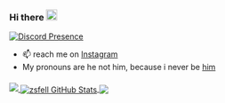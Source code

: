 ### Hi there <img src="https://media.giphy.com/media/hvRJCLFzcasrR4ia7z/giphy.gif" width=20 />
[![Discord Presence](https://lanyard.cnrad.dev/api/792802587543076874)](https://discord.com/users/792802587543076874)




<!--
**zsfell/zsfell** is a ✨ _special_ ✨ repository because its `README.md` (this file) appears on your GitHub profile.

Here are some ideas to get you started:
-->

- 📫 reach me on [Instagram](https://instagram.com/whosis.irsan?)
- My pronouns are he not him, because i never be [him](https://www.tiktok.com/@the_mannii/video/7145978827355786538?is_from_webapp=v1&item_id=7145978827355786538)

#### <a href="https://github.com/zsfell">
   <img src="https://komarev.com/ghpvc/?username=zsfell">
</a>
<a href="https://github.com/zsfell">
  <img align="center" src="https://github-readme-stats.vercel.app/api?username=zsfell&show_icons=true&theme=tokyonight" alt="zsfell GitHub Stats" />
</a>
<a href="https://github.com/zsfell">
  <img align="center" src="https://github-readme-stats-sigma-five.vercel.app/api/top-langs/?username=zsfell&layout=compact&hide_border=false&theme=tokyonight" />
</a>
